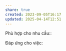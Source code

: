 ```yaml
---
share: true
created: 2023-09-05T16:17
updated: 2025-04-14T12:51
---
```

Phù hợp cho nhu cầu:: 

Đáp ứng cho việc:

